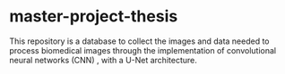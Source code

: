 # master-project-thesis
This repository is a database to collect the images and data needed to process biomedical images through the implementation of convolutional neural networks (CNN) , with a U-Net architecture.
